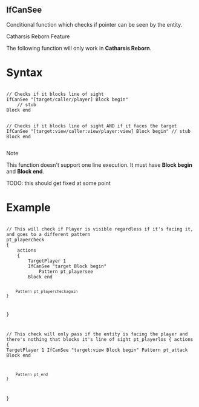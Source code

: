 ## IfCanSee

<p>Conditional function which checks if pointer can be seen by the entity.</p>

<div class="admonition warning">
<p class="admonition-title">Catharsis Reborn Feature</p>
<p>The following function will only work in <b>Catharsis Reborn</b>.</p>
</div>

<h1>Syntax</h1>
<pre><code class="language-js">
// Checks if it blocks line of sight
IfCanSee "[target/caller/player] Block begin"
	// stub
Block end

// Checks if it blocks line of sight AND if it faces the target
IfCanSee "[target:view/caller:view/player:view] Block begin"
	// stub
Block end
</code></pre>

<div class="admonition note">
<p class="admonition-title">Note</p>
<p>This function doesn't support one line execution. It must have <b>Block begin</b> and <b>Block end</b>.</p>
<p>TODO: this should get fixed at some point</p>
</div>

<h1>Example</h1>
<pre><code class="language-js">
// This will check if Player is visible regardless if it's facing it, and goes to a different pattern
pt_playercheck
{
	actions
	{
		TargetPlayer 1
		IfCanSee "target Block begin"
			Pattern pt_playersee
		Block end
		
		Pattern pt_playercheckagain
	}
}

// This check will only pass if the entity is facing the player and there's nothing that blocks it's line of sight
pt_playerlos
{
	actions
	{
		TargetPlayer 1
		IfCanSee "target:view Block begin"
			Pattern pt_attack
		Block end
		
		Pattern pt_end
	}
}
</code></pre>